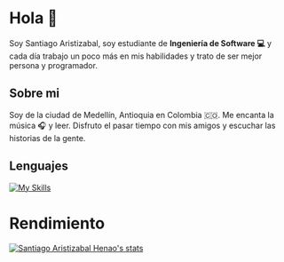 # Hola 👋 
Soy Santiago Aristizabal, soy estudiante de **Ingeniería de Software 💻**  y cada día trabajo un poco más en mis habilidades y trato de ser mejor persona y programador.

## Sobre mi
Soy de la ciudad de Medellín, Antioquia en Colombia :colombia:. Me encanta la música :headphones: y leer. Disfruto el pasar tiempo con mis amigos y escuchar las historias de la gente.
## Lenguajes
[![My Skills](https://skillicons.dev/icons?i=js,html,css,go,python,ts,cs,php,mysql,mongo,nodejs,linux&)](https://github.com/Santiago1809/Santiago1809)
# Rendimiento
[![Santiago Aristizabal Henao's stats](https://github-readme-stats.vercel.app/api?username=Santiago1809)](https://github.com/Santiago1809/Santiago1809)
